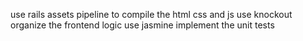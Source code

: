 use rails assets pipeline to compile the html css and js 
use knockout organize the frontend logic
use jasmine implement the unit tests
